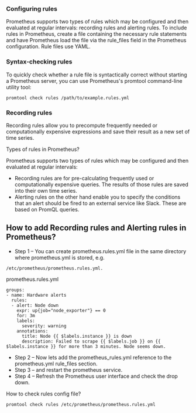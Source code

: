 ### Configuring rules
Prometheus supports two types of rules which may be configured and then evaluated at regular intervals: recording rules and alerting rules. To include rules in Prometheus, create a file containing the necessary rule statements and have Prometheus load the file via the rule_files field in the Prometheus configuration. Rule files use YAML.

### Syntax-checking rules
To quickly check whether a rule file is syntactically correct without starting a Prometheus server, you can use Prometheus's promtool command-line utility tool:

```
promtool check rules /path/to/example.rules.yml
```
### Recording rules
Recording rules allow you to precompute frequently needed or computationally expensive expressions and save their result as a new set of time series.

Types of rules in Prometheus?

Prometheus supports two types of rules which may be configured and then evaluated at regular intervals:

* Recording rules are for pre-calculating frequently used or computationally expensive queries. The results of those rules are saved into their own time series.
* Alerting rules on the other hand enable you to specify the conditions that an alert should be fired to an external service like Slack. These are based on PromQL queries.

## How to add Recording rules and Alerting rules in Prometheus?

* Step 1 – You can create prometheus.rules.yml file in the same directory where prometheus.yml is stored, e.g.
```
/etc/prometheus/prometheus.rules.yml.
```

prometheus.rules.yml
```
groups:
- name: Hardware alerts
  rules:
  - alert: Node down
    expr: up{job="node_exporter"} == 0
    for: 3m
    labels:
      severity: warning
    annotations:
      title: Node {{ $labels.instance }} is down
      description: Failed to scrape {{ $labels.job }} on {{ $labels.instance }} for more than 3 minutes. Node seems down.
``` 
* Step 2 – Now lets add the prometheus_rules.yml reference to the prometheus.yml rule_files section.
* Step 3 – and restart the prometheus service.
* Step 4 – Refresh the Prometheus user interface and check the drop down.

How to check rules config file?
```
promtool check rules /etc/prometheus/prometheus.rules.yml
```
     


